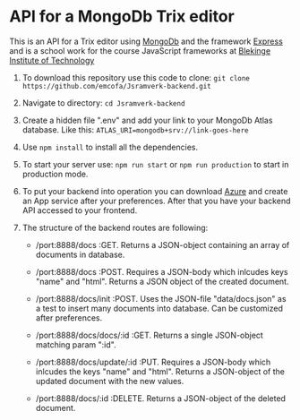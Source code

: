 # API for a MongoDb Trix editor

This is an API for a Trix editor using [MongoDb](https://www.mongodb.com/) and the framework [Express](https://expressjs.com/) and is a school work for the course JavaScript frameworks at [Blekinge Institute of Technology](https://www.bth.se/utbildning/program-och-kurser/pagwg/)

1. To download this repository use this code to clone: 
`git clone https://github.com/emcofa/Jsramverk-backend.git`

1. Navigate to directory: 
`cd Jsramverk-backend`

1. Create a hidden file ".env" and add your link to your MongoDb Atlas database. Like this:
`ATLAS_URI=mongodb+srv://link-goes-here`

1. Use 
`npm install`
to install all the dependencies.

2. To start your server use: 
`npm run start` 
or 
`npm run production`
to start in production mode.

3. To put your backend into operation you can download [Azure](https://azure.microsoft.com/en-us/) and create an App service after your preferences. After that you have your backend API accessed to your frontend.

4. The structure of the backend routes are following:

   - /port:8888/docs :GET. Returns a JSON-object containing an array of documents in database.
  
   - /port:8888/docs :POST. Requires a JSON-body which inlcudes keys "name" and "html". Returns a JSON object of the created document.
  
   - /port:8888/docs/init :POST. Uses the JSON-file "data/docs.json" as a test to insert many documents into database. Can be customized after preferences.

   - /port:8888/docs/docs/:id :GET. Returns a single JSON-object matching param ":id".

   - /port:8888/docs/update/:id :PUT. Requires a JSON-body which inlcudes the keys "name" and "html". Returns a JSON-object of the updated document with the new values.

   -  /port:8888/docs/:id :DELETE. Returns a JSON-object of the deleted document.
